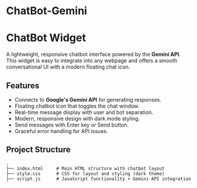 # ChatBot-Gemini
# ChatBot Widget

A lightweight, responsive chatbot interface powered by the **Gemini API**. This widget is easy to integrate into any webpage and offers a smooth conversational UI with a modern floating chat icon.

## Features

-  Connects to **Google's Gemini API** for generating responses.
-  Floating chatbot icon that toggles the chat window.
-  Real-time message display with user and bot separation.
-  Modern, responsive design with dark mode styling.
-  Send messages with Enter key or Send button.
-  Graceful error handling for API issues.

## Project Structure

```plaintext
.
├── index.html     # Main HTML structure with chatbot layout
├── style.css      # CSS for layout and styling (dark theme)
├── script.js      # JavaScript functionality + Gemini API integration
